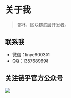 # 关于我

> 邵林，区块链底层开发者。

## 联系我

- 微信：linye900301
- QQ：1357689698



## 关注链乎官方公众号

![](http://om1c35wrq.bkt.clouddn.com/lianhu.jpg)
